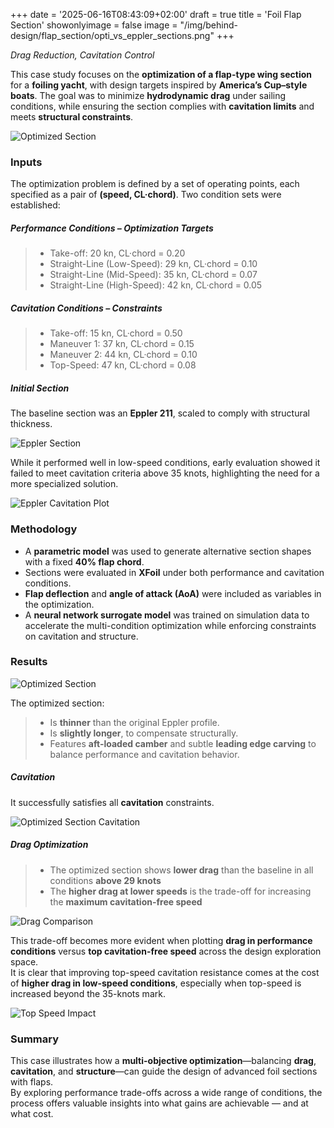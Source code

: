 +++
date = '2025-06-16T08:43:09+02:00'
draft = true
title = 'Foil Flap Section'
showonlyimage = false
image = "/img/behind-design/flap_section/opti_vs_eppler_sections.png"
+++

*Drag Reduction, Cavitation Control*

<!--more-->

This case study focuses on the **optimization of a flap-type wing section** for a **foiling yacht**, with design targets inspired by **America’s Cup–style boats**. The goal was to minimize **hydrodynamic drag** under sailing conditions, while ensuring the section complies with **cavitation limits** and meets **structural constraints**.

![Optimized Section](/img/behind-design/flap_section/opti_vs_eppler_sections.png)

### Inputs

The optimization problem is defined by a set of operating points, each specified as a pair of **(speed, CL·chord)**. 
Two condition sets were established:

##### Performance Conditions – Optimization Targets  

> * Take-off: 20 kn, CL·chord = 0.20
> * Straight-Line (Low-Speed): 29 kn, CL·chord = 0.10
> * Straight-Line (Mid-Speed): 35 kn, CL·chord = 0.07
> * Straight-Line (High-Speed): 42 kn, CL·chord = 0.05

##### Cavitation Conditions – Constraints  
> * Take-off: 15 kn, CL·chord = 0.50
> * Maneuver 1: 37 kn, CL·chord = 0.15
> * Maneuver 2: 44 kn, CL·chord = 0.10
> * Top-Speed: 47 kn, CL·chord = 0.08


##### Initial Section
The baseline section was an **Eppler 211**, scaled to comply with structural thickness.

![Eppler Section](/img/behind-design/flap_section/eppler_section.png)

While it performed well in low-speed conditions, early evaluation showed it failed to meet cavitation criteria above 35 knots, highlighting the need for a more specialized solution.

![Eppler Cavitation Plot](/img/behind-design/flap_section/eppler_cavitation.png)

### Methodology

- A **parametric model** was used to generate alternative section shapes with a fixed **40% flap chord**.
- Sections were evaluated in **XFoil** under both performance and cavitation conditions.
- **Flap deflection** and **angle of attack (AoA)** were included as variables in the optimization.
- A **neural network surrogate model** was trained on simulation data to accelerate the multi-condition optimization while enforcing constraints on cavitation and structure.

### Results

![Optimized Section](/img/behind-design/flap_section/opti_vs_eppler_sections.png)

The optimized section:

> * Is **thinner** than the original Eppler profile.
> * Is **slightly longer**, to compensate structurally.
> * Features **aft-loaded camber** and subtle **leading edge carving** to balance performance and cavitation behavior.

##### Cavitation

It successfully satisfies all **cavitation** constraints.

![Optimized Section Cavitation](/img/behind-design/flap_section/opti_cavitation.png)


##### Drag Optimization

> * The optimized section shows **lower drag** than the baseline in all conditions **above 29 knots**
> * The **higher drag at lower speeds** is the trade-off for increasing the **maximum cavitation-free speed**

![Drag Comparison](/img/behind-design/flap_section/drag_comparison.png)

This trade-off becomes more evident when plotting **drag in performance conditions** versus **top cavitation-free speed** across the design exploration space.  
It is clear that improving top-speed cavitation resistance comes at the cost of **higher drag in low-speed conditions**, especially when top-speed is increased beyond the 35-knots mark.

![Top Speed Impact](/img/behind-design/flap_section/drag_vs_top_speed.png)

### Summary

This case illustrates how a **multi-objective optimization**—balancing **drag**, **cavitation**, and **structure**—can guide the design of advanced foil sections with flaps.  
By exploring performance trade-offs across a wide range of conditions, the process offers valuable insights into what gains are achievable — and at what cost.
